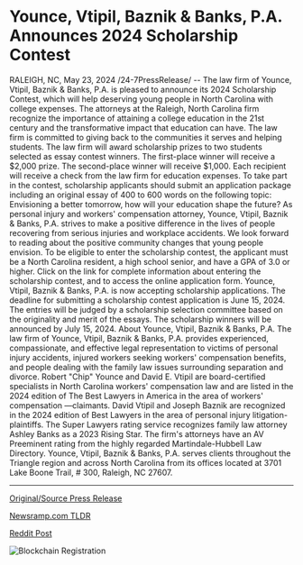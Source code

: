 # Younce, Vtipil, Baznik & Banks, P.A. Announces 2024 Scholarship Contest

RALEIGH, NC, May 23, 2024 /24-7PressRelease/ -- The law firm of Younce, Vtipil, Baznik & Banks, P.A. is pleased to announce its 2024 Scholarship Contest, which will help deserving young people in North Carolina with college expenses.   The attorneys at the Raleigh, North Carolina firm recognize the importance of attaining a college education in the 21st century and the transformative impact that education can have. The law firm is committed to giving back to the communities it serves and helping students.  The law firm will award scholarship prizes to two students selected as essay contest winners. The first-place winner will receive a $2,000 prize. The second-place winner will receive $1,000. Each recipient will receive a check from the law firm for education expenses.  To take part in the contest, scholarship applicants should submit an application package including an original essay of 400 to 600 words on the following topic:  Envisioning a better tomorrow, how will your education shape the future?  As personal injury and workers' compensation attorney, Younce, Vtipil, Baznik & Banks, P.A. strives to make a positive difference in the lives of people recovering from serious injuries and workplace accidents. We look forward to reading about the positive community changes that young people envision.  To be eligible to enter the scholarship contest, the applicant must be a North Carolina resident, a high school senior, and have a GPA of 3.0 or higher. Click on the link for complete information about entering the scholarship contest, and to access the online application form.  Younce, Vtipil, Baznik & Banks, P.A. is now accepting scholarship applications.   The deadline for submitting a scholarship contest application is June 15, 2024. The entries will be judged by a scholarship selection committee based on the originality and merit of the essays. The scholarship winners will be announced by July 15, 2024.  About Younce, Vtipil, Baznik & Banks, P.A.  The law firm of Younce, Vtipil, Baznik & Banks, P.A. provides experienced, compassionate, and effective legal representation to victims of personal injury accidents, injured workers seeking workers' compensation benefits, and people dealing with the family law issues surrounding separation and divorce. Robert "Chip" Younce and David E. Vtipil are board-certified specialists in North Carolina workers' compensation law and are listed in the 2024 edition of The Best Lawyers in America in the area of workers' compensation —claimants.   David Vtipil and Joseph Baznik are recognized in the 2024 edition of Best Lawyers in the area of personal injury litigation-plaintiffs. The Super Lawyers rating service recognizes family law attorney Ashley Banks as a 2023 Rising Star. The firm's attorneys have an AV Preeminent rating from the highly regarded Martindale-Hubbell Law Directory. Younce, Vtipil, Baznik & Banks, P.A. serves clients throughout the Triangle region and across North Carolina from its offices located at 3701 Lake Boone Trail, # 300, Raleigh, NC 27607. 

---

[Original/Source Press Release](https://www.24-7pressrelease.com/press-release/511130/younce-vtipil-baznik-banks-pa-announces-2024-scholarship-contest)
                    

[Newsramp.com TLDR](https://newsramp.com/curated-news/younce-vtipil-baznik-banks-p-a-announces-2024-scholarship-contest-for-north-carolina-students/b6c7147528501ff371d3689a4545d9f3) 

 



[Reddit Post](https://www.reddit.com/r/newsramp/comments/1cymtnr/younce_vtipil_baznik_banks_pa_announces_2024/) 



![Blockchain Registration](https://cdn.newsramp.app/24-7PressRelease/qrcode/245/23/cakeoNvE.webp)